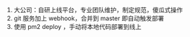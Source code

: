 1. 大公司：自研上线平台，专业团队维护，制定规范，傻瓜式操作
2. git 服务加上 webhook，合并到 master 即自动触发部署
3. 使用 pm2 deploy ，手动将本地代码部署到线上
